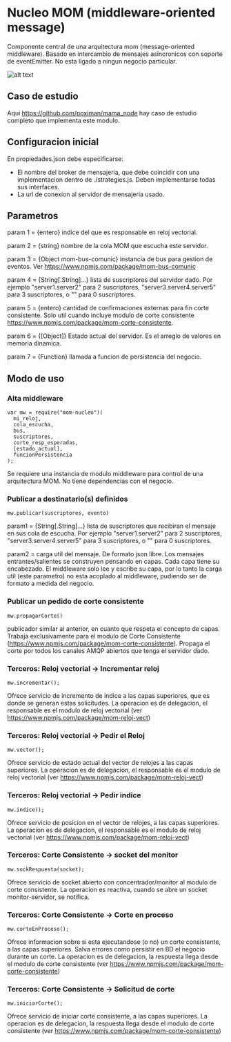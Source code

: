# Nucleo MOM (middleware-oriented message)
Componente central de una arquitectura mom (message-oriented middleware). Basado en intercambio de mensajes asincronicos con soporte de eventEmitter. No esta ligado a ningun negocio particular.

![alt text](https://github.com/poximan/mom-nucleo/tree/master/imagenes/nucleo.png "Arquitectura")<br/>

## Caso de estudio
Aqui https://github.com/poximan/mama_node hay caso de estudio completo que implementa este modulo.<br/>

## Configuracion inicial
En propiedades.json debe especificarse:
* El nombre del broker de mensajeria, que debe coincidir con una implementacion dentro de ./strategies.js.
Deben implementarse todas sus interfaces.
* La url de conexion al servidor de mensajeria usado.<br/>

## Parametros
param 1 = {entero} indice del que es responsable en reloj vectorial.

param 2 = {string} nombre de la cola MOM que escucha este servidor.

param 3 = {Object mom-bus-comunic} instancia de bus para gestion de eventos. Ver https://www.npmjs.com/package/mom-bus-comunic

param 4 = {String[.String]...} lista de suscriptores del servidor dado. Por ejemplo "server1.server2" para 2 suscriptores, "server3.server4.server5" para 3 suscriptores, o "" para 0 suscriptores.

param 5 = {entero} cantidad de confirmaciones externas para fin corte consistente. Solo util cuando incluye modulo de corte consistente https://www.npmjs.com/package/mom-corte-consistente.

param 6 = {[Object]} Estado actual del servidor. Es el arreglo de valores en memoria dinamica.

param 7 = {Function} llamada a funcion de persistencia del negocio.<br/>

## Modo de uso

### Alta middleware
```
var mw = require("mom-nucleo")(
  mi_reloj,
  cola_escucha,
  bus,
  suscriptores,
  corte_resp_esperadas,
  [estado_actual],
  funcionPersistencia
);
```
Se requiere una instancia de modulo middleware para control de una arquitectura MOM. No tiene dependencias con el negocio.

### Publicar a destinatario(s) definidos
```
mw.publicar(suscriptores, evento)
```
param1 = {String[.String]...} lista de suscriptores que recibiran el mensaje en sus cola de escucha. Por ejemplo "server1.server2" para 2 suscriptores, "server3.server4.server5" para 3 suscriptores, o "" para 0 suscriptores.

param2 = carga util del mensaje. De formato json libre.
Los mensajes entrantes/salientes se construyen pensando en capas. Cada capa tiene su encabezado. El middleware solo lee y escribe su capa, por lo tanto la carga util (este parametro) no esta acoplado al middleware, pudiendo ser de formato a medida del negocio.

### Publicar un pedido de corte consistente
```
mw.propagarCorte()
```
publicador similar al anterior, en cuanto que respeta el concepto de capas. Trabaja exclusivamente para el modulo de Corte Consistente (https://www.npmjs.com/package/mom-corte-consistente).
Propaga el corte por todos los canales AMQP abiertos que tenga el servidor dado.

### Terceros: Reloj vectorial -> Incrementar reloj
```
mw.incrementar();
```
Ofrece servicio de incremento de indice a las capas superiores, que es donde se generan estas solicitudes.
La operacion es de delegacion, el responsable es el modulo de reloj vectorial (ver https://www.npmjs.com/package/mom-reloj-vect)

### Terceros: Reloj vectorial -> Pedir el Reloj
```
mw.vector();
```
Ofrece servicio de estado actual del vector de relojes a las capas superiores.
La operacion es de delegacion, el responsable es el modulo de reloj vectorial (ver https://www.npmjs.com/package/mom-reloj-vect)

### Terceros: Reloj vectorial -> Pedir indice
```
mw.indice();
```
Ofrece servicio de posicion en el vector de relojes, a las capas superiores.
La operacion es de delegacion, el responsable es el modulo de reloj vectorial (ver https://www.npmjs.com/package/mom-reloj-vect)

### Terceros: Corte Consistente -> socket del monitor
```
mw.sockRespuesta(socket);
```
Ofrece servicio de socket abierto con concentrador/monitor al modulo de corte consistente.
La operacion es reactiva, cuando se abre un socket monitor-servidor, se notifica.

### Terceros: Corte Consistente -> Corte en proceso
```
mw.corteEnProceso();
```
Ofrece informacion sobre si esta ejecutandose (o no) un corte consistente, a las capas superiores. Salva errores como persistir en BD el negocio durante un corte.
La operacion es de delegacion, la respuesta llega desde  el modulo de corte consistente (ver https://www.npmjs.com/package/mom-corte-consistente)

### Terceros: Corte Consistente -> Solicitud de corte
```
mw.iniciarCorte();
```
Ofrece servicio de iniciar corte consistente, a las capas superiores.
La operacion es de delegacion, la respuesta llega desde  el modulo de corte consistente (ver https://www.npmjs.com/package/mom-corte-consistente)

